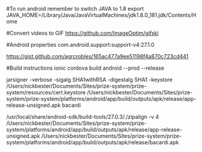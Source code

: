 #To run android remember to switch JAVA to 1.8
export JAVA_HOME=/Library/Java/JavaVirtualMachines/jdk1.8.0_181.jdk/Contents/Home

#Convert videos to GIF
https://github.com/ImageOptim/gifski

#Android properties
com.android.support:support-v4:27.1.0

https://gist.github.com/agrcrobles/165ac477a9ee51198f4a870c723cd441

#Build instructions
ionic cordova build android --prod --release

jarsigner -verbose -sigalg SHA1withRSA -digestalg SHA1 -keystore /Users/nickbester/Documents/Sites/prize-system/prize-system/resources/cert.keystore /Users/nickbester/Documents/Sites/prize-system/prize-system/platforms/android/app/build/outputs/apk/release/app-release-unsigned.apk bacardi

/usr/local/share/android-sdk/build-tools/27.0.3/./zipalign -v 4 /Users/nickbester/Documents/Sites/prize-system/prize-system/platforms/android/app/build/outputs/apk/release/app-release-unsigned.apk /Users/nickbester/Documents/Sites/prize-system/prize-system/platforms/android/app/build/outputs/apk/release/bacardi.apk